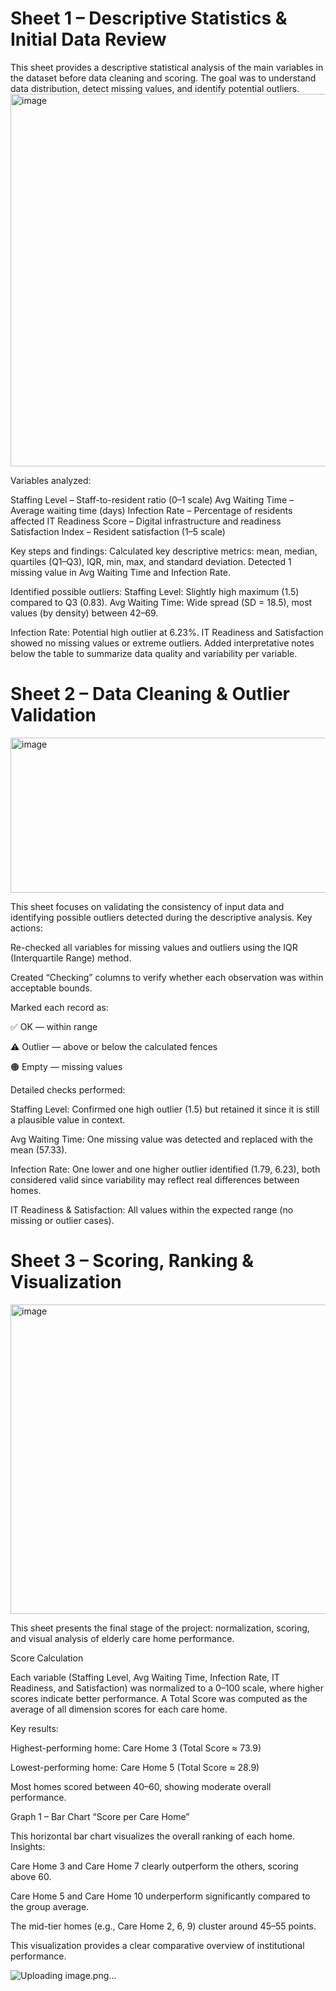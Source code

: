 # Sheet 1 – Descriptive Statistics & Initial Data Review

This sheet provides a descriptive statistical analysis of the main variables in the dataset before data cleaning and scoring. The goal was to understand data distribution, detect missing values, and identify potential outliers.
<img width="708" height="596" alt="image" src="https://github.com/user-attachments/assets/34921510-97b1-4605-b43c-4613cfc1177d" />

Variables analyzed:

Staffing Level – Staff-to-resident ratio (0–1 scale)
Avg Waiting Time – Average waiting time (days)
Infection Rate – Percentage of residents affected
IT Readiness Score – Digital infrastructure and readiness
Satisfaction Index – Resident satisfaction (1–5 scale)

Key steps and findings:
Calculated key descriptive metrics: mean, median, quartiles (Q1–Q3), IQR, min, max, and standard deviation.
Detected 1 missing value in Avg Waiting Time and Infection Rate.

Identified possible outliers:
Staffing Level: Slightly high maximum (1.5) compared to Q3 (0.83).
Avg Waiting Time: Wide spread (SD = 18.5), most values (by density) between 42–69.

Infection Rate: Potential high outlier at 6.23%.
IT Readiness and Satisfaction showed no missing values or extreme outliers.
Added interpretative notes below the table to summarize data quality and variability per variable.

# Sheet 2 – Data Cleaning & Outlier Validation
<img width="1308" height="248" alt="image" src="https://github.com/user-attachments/assets/b4e5dff9-b0fa-4bb1-a820-6dc034a3d2bf" />

This sheet focuses on validating the consistency of input data and identifying possible outliers detected during the descriptive analysis.
Key actions:

Re-checked all variables for missing values and outliers using the IQR (Interquartile Range) method.

Created “Checking” columns to verify whether each observation was within acceptable bounds.

Marked each record as:

✅ OK — within range

⚠️ Outlier — above or below the calculated fences

🟠 Empty — missing values

Detailed checks performed:

Staffing Level: Confirmed one high outlier (1.5) but retained it since it is still a plausible value in context.

Avg Waiting Time: One missing value was detected and replaced with the mean (57.33).

Infection Rate: One lower and one higher outlier identified (1.79, 6.23), both considered valid since variability may reflect real differences between homes.

IT Readiness & Satisfaction: All values within the expected range (no missing or outlier cases).

# Sheet 3 – Scoring, Ranking & Visualization
<img width="945" height="495" alt="image" src="https://github.com/user-attachments/assets/d477f0a5-f936-4553-a695-ab8d9dedc0c2" />

This sheet presents the final stage of the project: normalization, scoring, and visual analysis of elderly care home performance.

Score Calculation

Each variable (Staffing Level, Avg Waiting Time, Infection Rate, IT Readiness, and Satisfaction) was normalized to a 0–100 scale, where higher scores indicate better performance.
A Total Score was computed as the average of all dimension scores for each care home.

Key results:

Highest-performing home: Care Home 3 (Total Score ≈ 73.9)

Lowest-performing home: Care Home 5 (Total Score ≈ 28.9)

Most homes scored between 40–60, showing moderate overall performance.

Graph 1 – Bar Chart “Score per Care Home”

This horizontal bar chart visualizes the overall ranking of each home.
Insights:

Care Home 3 and Care Home 7 clearly outperform the others, scoring above 60.

Care Home 5 and Care Home 10 underperform significantly compared to the group average.

The mid-tier homes (e.g., Care Home 2, 6, 9) cluster around 45–55 points.

This visualization provides a clear comparative overview of institutional performance.

![Uploading image.png…]()
